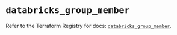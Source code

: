 # `databricks_group_member`

Refer to the Terraform Registry for docs: [`databricks_group_member`](https://registry.terraform.io/providers/databricks/databricks/1.43.0/docs/resources/group_member).

